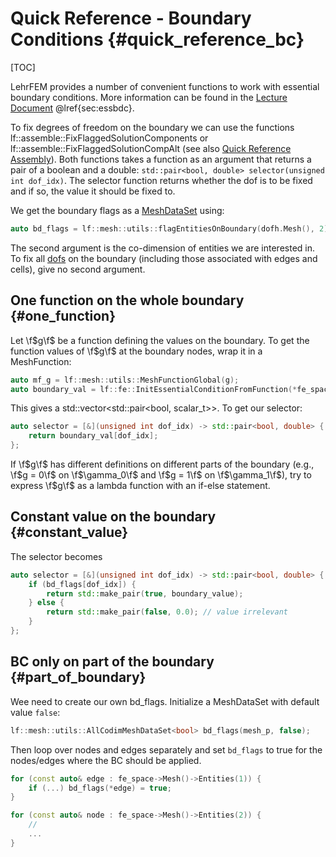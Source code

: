 # Quick Reference - Boundary Conditions {#quick_reference_bc}

[TOC]

LehrFEM provides a number of convenient functions to work with essential boundary conditions. More information can be found in the [Lecture Document](https://www.sam.math.ethz.ch/~grsam/NUMPDEFL/NUMPDE.pdf) @lref{sec:essbdc}.

To fix degrees of freedom on the boundary we can use the functions lf::assemble::FixFlaggedSolutionComponents or lf::assemble::FixFlaggedSolutionCompAlt (see also [Quick Reference Assembly](./quick_reference_assembly.md)). Both functions takes a function as an argument that returns a pair of a boolean and a double: `std::pair<bool, double> selector(unsigned int dof_idx)`. The selector function returns whether the dof is to be fixed and if so, the
value it should be fixed to.

We get the boundary flags as a [MeshDataSet](./quick_reference_mesh.html#mesh_data_sets) using:

```cpp
auto bd_flags = lf::mesh::utils::flagEntitiesOnBoundary(dofh.Mesh(), 2);
```

The second argument is the co-dimension of entities we are interested in. To fix all [dofs](./quick_reference_dofs.html) on the boundary (including those associated with edges and cells), give no second argument. 

## One function on the whole boundary {#one_function}

Let \f$g\f$ be a function defining the values on the boundary. To get the function values of \f$g\f$ at the boundary nodes, wrap it in a MeshFunction:

```cpp
auto mf_g = lf::mesh::utils::MeshFunctionGlobal(g);
auto boundary_val = lf::fe::InitEssentialConditionFromFunction(*fe_space, bd_flags, mf_g);
```

This gives a std::vector<std::pair<bool, scalar_t>>. To get our selector:

```cpp
auto selector = [&](unsigned int dof_idx) -> std::pair<bool, double> {
    return boundary_val[dof_idx];
};
```

If \f$g\f$ has different definitions on different parts of the boundary (e.g., \f$g = 0\f$ on \f$\gamma_0\f$ and \f$g = 1\f$ on
\f$\gamma_1\f$), try to express \f$g\f$ as a lambda function with an if-else statement.

## Constant value on the boundary {#constant_value}

The selector becomes
```cpp
auto selector = [&](unsigned int dof_idx) -> std::pair<bool, double> {
    if (bd_flags[dof_idx]) {
        return std::make_pair(true, boundary_value);
    } else {
        return std::make_pair(false, 0.0); // value irrelevant
    }
};
```

## BC only on part of the boundary {#part_of_boundary}

Wee need to create our own bd_flags. Initialize a MeshDataSet with default value `false`:

```cpp
lf::mesh::utils::AllCodimMeshDataSet<bool> bd_flags(mesh_p, false);
```

Then loop over nodes and edges separately and set `bd_flags` to true for the nodes/edges where
the BC should be applied.

```cpp
for (const auto& edge : fe_space->Mesh()->Entities(1)) {
    if (...) bd_flags(*edge) = true;
}

for (const auto& node : fe_space->Mesh()->Entities(2)) {
    // 
    ...
}
```

